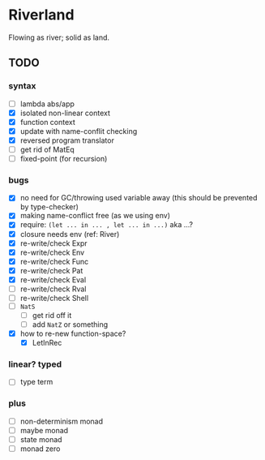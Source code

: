 # Riverland

Flowing as river; solid as land.

## TODO

### syntax

+ [ ] lambda abs/app
+ [x] isolated non-linear context
+ [x] function context
+ [x] update with name-conflit checking
+ [x] reversed program translator
+ [ ] get rid of MatEq
+ [ ] fixed-point (for recursion)

### bugs

+ [x] no need for GC/throwing used variable away (this should be prevented by type-checker)
+ [x] making name-conflict free (as we using env)
+ [x] require: `(let ... in ... , let ... in ...)` aka ...?
+ [x] closure needs env (ref: River)
+ [x] re-write/check Expr
+ [x] re-write/check Env
+ [x] re-write/check Func
+ [x] re-write/check Pat
+ [x] re-write/check Eval
+ [ ] re-write/check Rval
+ [ ] re-write/check Shell
+ [ ] `NatS`
    + [ ] get rid off it
    + [ ] add `NatZ` or something
+ [x] how to re-new function-space?
    + [x] LetInRec

### linear? typed

+ [ ] type term

### plus

+ [ ] non-determinism monad
+ [ ] maybe monad
+ [ ] state monad
+ [ ] monad zero
